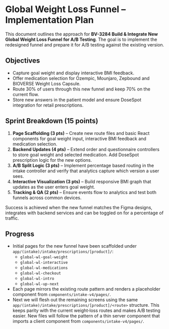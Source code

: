 # Global Weight Loss Funnel – Implementation Plan

This document outlines the approach for **BV-3284 Build & Integrate New Global Weight Loss Funnel for A/B Testing**. The goal is to implement the redesigned funnel and prepare it for A/B testing against the existing version.

## Objectives

- Capture goal weight and display interactive BMI feedback.
- Offer medication selection for Ozempic, Mounjaro, Zepbound and BIOVERSE Weight Loss Capsule.
- Route 30% of users through this new funnel and keep 70% on the current flow.
- Store new answers in the patient model and ensure DoseSpot integration for retail prescriptions.

## Sprint Breakdown (15 points)

1. **Page Scaffolding (3 pts)** – Create new route files and basic React components for goal weight input, interactive BMI feedback and medication selection.
2. **Backend Updates (4 pts)** – Extend order and questionnaire controllers to store goal weight and selected medication. Add DoseSpot prescription logic for the new options.
3. **A/B Split Logic (3 pts)** – Implement percentage based routing in the intake controller and verify that analytics capture which version a user sees.
4. **Interactive Visualization (3 pts)** – Build responsive BMI graph that updates as the user enters goal weight.
5. **Tracking & QA (2 pts)** – Ensure events flow to analytics and test both funnels across common devices.

Success is achieved when the new funnel matches the Figma designs, integrates with backend services and can be toggled on for a percentage of traffic.

## Progress

- Initial pages for the new funnel have been scaffolded under `app/(intake)/intake/prescriptions/[product]/`:
  - `global-wl-goal-weight`
  - `global-wl-interactive`
  - `global-wl-medications`
  - `global-wl-checkout`
  - `global-wl-intro`
  - `global-wl-up-next`
- Each page mirrors the existing route pattern and renders a placeholder component from `components/intake-v4/pages/`.
- Next we will flesh out the remaining screens using the same `app/(intake)/intake/prescriptions/[product]/<route>` structure. This keeps parity with the current weight‑loss routes and makes A/B testing easier. New files will follow the pattern of a thin server component that imports a client component from `components/intake-v4/pages/`.
